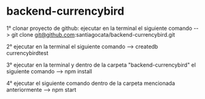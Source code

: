 # backend-currencybird
1° clonar proyecto de github: ejecutar en la terminal el siguiente comando --> git clone git@github.com:santiagocata/backend-currencybird.git

2° ejecutar en la terminal el siguiente comando --> createdb currencybirdtest

3° ejecutar en la terminal y dentro de la carpeta "backend-currencybird" el siguiente comando --> npm install

4° ejecutar el siguiente comando dentro de la carpeta mencionada anteriormente --> npm start
